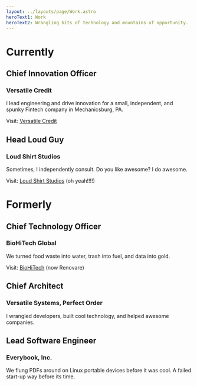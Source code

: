 ```yaml
---
layout: ../layouts/page/Work.astro
heroText1: Work
heroText2: Wrangling bits of technology and mountains of opportunity.
---
```


# Currently

## Chief Innovation Officer
### Versatile Credit
I lead engineering and drive innovation for a small, independent, and spunky Fintech company in Mechanicsburg, PA.

Visit: [Versatile Credit](https://versatilecredit.com)


## Head Loud Guy
### Loud Shirt Studios
Sometimes, I independently consult. Do you like awesome? I do awesome.

Visit: [Loud Shirt Studios](https://loudshirtstudios.com) (oh yeah!!!!)


# Formerly

## Chief Technology Officer
### BioHiTech Global
We turned food waste into water, trash into fuel, and data into gold.

Visit: [BioHiTech](https://renovareenv.com/) (now Renovare)


## Chief Architect
### Versatile Systems, Perfect Order
I wrangled developers, built cool technology, and helped awesome companies.


## Lead Software Engineer
### Everybook, Inc.
We flung PDFs around on Linux portable devices before it was cool. A failed start-up way before its time.
